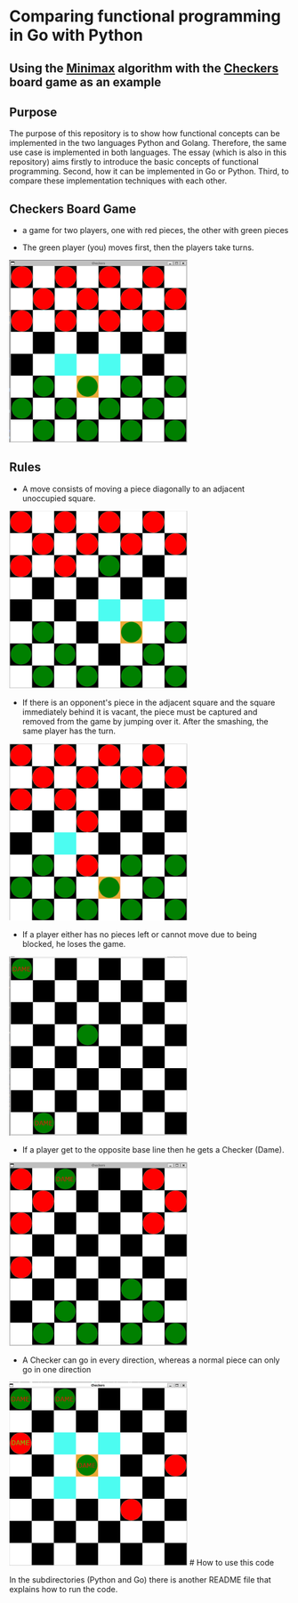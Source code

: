 # Comparing functional programming in Go with Python
## Using the [Minimax](https://de.wikipedia.org/wiki/Minimax-Algorithmus) algorithm with the [Checkers](https://en.wikipedia.org/wiki/Checkers) board game as an example 

## Purpose
The purpose of this repository is to show how functional concepts can be implemented in the two languages Python and Golang. Therefore, the same use case is implemented in both languages. 
The essay (which is also in this repository) aims firstly to introduce the basic concepts of functional programming. Second, how it can be implemented in Go or Python. Third, to compare these implementation techniques with each other.  


## Checkers Board Game
- a game for two players, one with red pieces, the other with green pieces

- The green player (you) moves first, then the players take turns. 

<img src="./pictures_readme/Startgame.png" alt="Starting a game" width="320">

## Rules


- A move consists of moving a piece diagonally to an adjacent unoccupied square. 

<img src="./pictures_readme/normal_move.png" alt="Starting a game" width="320">



- If there is an opponent's piece in the adjacent square and the square immediately behind it is vacant, the piece must be captured and removed from the game by jumping over it. After the smashing, the same player has the turn.

<img src="./pictures_readme/smashing.png" alt="Starting a game" width="320">

- If a player either has no pieces left or cannot move due to being blocked, he loses the game.

<img src="./pictures_readme/losing.png" alt="Starting a game" width="320">

- If a player get to the opposite base line then he gets a Checker (Dame). 
<img src="./pictures_readme/dame.png" alt="Starting a game" width="320">


- A Checker can go in every direction, whereas a normal piece can only go 
in one direction
<img src="./pictures_readme/dame_move.png" alt="Starting a game" width="320">
# How to use this code 

In the subdirectories (Python and Go) there is another README file that explains how to run the code. 
